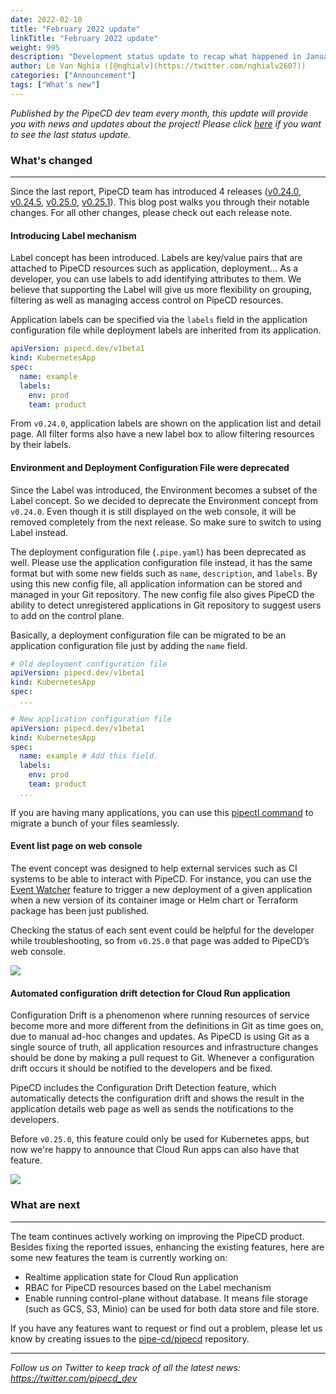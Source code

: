 ```yaml
---
date: 2022-02-10
title: "February 2022 update"
linkTitle: "February 2022 update"
weight: 995
description: "Development status update to recap what happened in January"
author: Le Van Nghia ([@nghialv](https://twitter.com/nghialv2607))
categories: ["Announcement"]
tags: ["What's new"]
---
```


_Published by the PipeCD dev team every month, this update will provide you with news and updates about the project! Please click [here](/blog/2022/01/05/january-2022-update/) if you want to see the last status update._

### What's changed
---

Since the last report, PipeCD team has introduced 4 releases ([v0.24.0](https://github.com/pipe-cd/pipecd/releases/tag/v0.24.0), [v0.24.5](https://github.com/pipe-cd/pipecd/releases/tag/v0.24.5), [v0.25.0](https://github.com/pipe-cd/pipecd/releases/tag/v0.25.0), [v0.25.1](https://github.com/pipe-cd/pipecd/releases/tag/v0.25.1)). This blog post walks you through their notable changes. For all other changes, please check out each release note.

#### Introducing Label mechanism

Label concept has been introduced. Labels are key/value pairs that are attached to PipeCD resources such as application, deployment... As a developer, you can use labels to add identifying attributes to them. We believe that supporting the Label will give us more flexibility on grouping, filtering as well as managing access control on PipeCD resources.

Application labels can be specified via the `labels` field in the application configuration file while deployment labels are inherited from its application.

```yaml
apiVersion: pipecd.dev/v1beta1
kind: KubernetesApp
spec:
  name: example
  labels:
    env: prod
    team: product
```

From `v0.24.0`, application labels are shown on the application list and detail page. All filter forms also have a new label box to allow filtering resources by their labels.

#### Environment and Deployment Configuration File were deprecated

Since the Label was introduced, the Environment becomes a subset of the Label concept. So we decided to deprecate the Environment concept from `v0.24.0`. Even though it is still displayed on the web console, it will be removed completely from the next release. So make sure to switch to using Label instead.

The deployment configuration file (`.pipe.yaml`) has been deprecated as well. Please use the application configuration file instead, it has the same format but with some new fields such as `name`, `description`, and `labels`. By using this new config file, all application information can be stored and managed in your Git repository. The new config file also gives PipeCD the ability to detect unregistered applications in Git repository to suggest users to add on the control plane.

Basically, a deployment configuration file can be migrated to be an application configuration file just by adding the `name` field.

```yaml
# Old deployment configuration file
apiVersion: pipecd.dev/v1beta1
kind: KubernetesApp
spec:
  ...
```

```yaml
# New application configuration file
apiVersion: pipecd.dev/v1beta1
kind: KubernetesApp
spec:
  name: example # Add this field.
  labels:
    env: prod
    team: product
  ...
```

If you are having many applications, you can use this [pipectl command](/docs-v0.25.x/user-guide/command-line-tool/#migrating-deployment-configuration-files-to-application-configuration-files) to migrate a bunch of your files seamlessly.

#### Event list page on web console

The event concept was designed to help external services such as CI systems to be able to interact with PipeCD. For instance, you can use the [Event Watcher](/docs/user-guide/event-watcher/
) feature to trigger a new deployment of a given application when a new version of its container image or Helm chart or Terraform package has been just published.

Checking the status of each sent event could be helpful for the developer while troubleshooting, so from `v0.25.0` that page was added to PipeCD’s web console.

![](/images/event-list-page.png)

#### Automated configuration drift detection for Cloud Run application

Configuration Drift is a phenomenon where running resources of service become more and more different from the definitions in Git as time goes on, due to manual ad-hoc changes and updates. As PipeCD is using Git as a single source of truth, all application resources and infrastructure changes should be done by making a pull request to Git. Whenever a configuration drift occurs it should be notified to the developers and be fixed.

PipeCD includes the Configuration Drift Detection feature, which automatically detects the configuration drift and shows the result in the application details web page as well as sends the notifications to the developers.

Before `v0.25.0`, this feature could only be used for Kubernetes apps, but now we're happy to announce that Cloud Run apps can also have that feature.

![](/images/cloud-run-out-of-sync.png)

### What are next
---

The team continues actively working on improving the PipeCD product. Besides fixing the reported issues, enhancing the existing features, here are some new features the team is currently working on:

- Realtime application state for Cloud Run application
- RBAC for PipeCD resources based on the Label mechanism
- Enable running control-plane without database. It means file storage (such as GCS, S3, Minio) can be used for both data store and file store.

If you have any features want to request or find out a problem, please let us know by creating issues to the [pipe-cd/pipecd](https://github.com/pipe-cd/pipecd/issues) repository.


---
*Follow us on Twitter to keep track of all the latest news: https://twitter.com/pipecd_dev*
